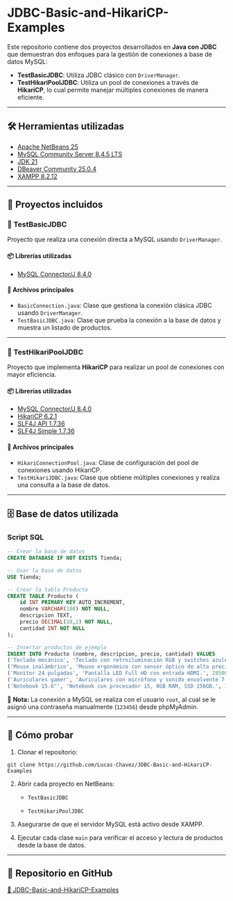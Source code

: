 # JDBC-Basic-and-HikariCP-Examples

Este repositorio contiene dos proyectos desarrollados en **Java con JDBC** que demuestran dos enfoques para la gestión de conexiones a base de datos MySQL:

- **TestBasicJDBC**: Utiliza JDBC clásico con `DriverManager`.
- **TestHikariPoolJDBC**: Utiliza un pool de conexiones a través de **HikariCP**, lo cual permite manejar múltiples conexiones de manera eficiente.

---

## 🛠 Herramientas utilizadas

- [Apache NetBeans 25](https://netbeans.apache.org/front/main/index.html)
- [MySQL Community Server 8.4.5 LTS](https://dev.mysql.com/downloads/mysql/)
- [JDK 21](https://www.oracle.com/java/technologies/downloads/)
- [DBeaver Community 25.0.4](https://dbeaver.io/download/)
- [XAMPP 8.2.12](https://www.apachefriends.org/es/index.html)

---

## 📁 Proyectos incluidos

### 🔹 TestBasicJDBC

Proyecto que realiza una conexión directa a MySQL usando `DriverManager`.

#### 📦 Librerías utilizadas

- [MySQL Connector/J 8.4.0](https://mvnrepository.com/artifact/com.mysql/mysql-connector-j/8.4.0)

#### 🧾 Archivos principales

- `BasicConnection.java`: Clase que gestiona la conexión clásica JDBC usando `DriverManager`.
- `TestBasicJDBC.java`: Clase que prueba la conexión a la base de datos y muestra un listado de productos.

---

### 🔹 TestHikariPoolJDBC

Proyecto que implementa **HikariCP** para realizar un pool de conexiones con mayor eficiencia.

#### 📦 Librerías utilizadas

- [MySQL Connector/J 8.4.0](https://mvnrepository.com/artifact/com.mysql/mysql-connector-j/8.4.0)
- [HikariCP 6.2.1](https://mvnrepository.com/artifact/com.zaxxer/HikariCP/6.2.1)
- [SLF4J API 1.7.36](https://mvnrepository.com/artifact/org.slf4j/slf4j-api/1.7.36)
- [SLF4J Simple 1.7.36](https://mvnrepository.com/artifact/org.slf4j/slf4j-simple/1.7.36)

#### 🧾 Archivos principales

- `HikariConnectionPool.java`: Clase de configuración del pool de conexiones usando HikariCP.
- `TestHikariJDBC.java`: Clase que obtiene múltiples conexiones y realiza una consulta a la base de datos.

---

## 🗄 Base de datos utilizada

### Script SQL

```sql
-- Crear la base de datos
CREATE DATABASE IF NOT EXISTS Tienda;

-- Usar la base de datos
USE Tienda;

-- Crear la tabla Producto
CREATE TABLE Producto (
    id INT PRIMARY KEY AUTO_INCREMENT,
    nombre VARCHAR(100) NOT NULL,
    descripcion TEXT,
    precio DECIMAL(10,2) NOT NULL,
    cantidad INT NOT NULL
);

-- Insertar productos de ejemplo
INSERT INTO Producto (nombre, descripcion, precio, cantidad) VALUES
('Teclado mecánico', 'Teclado con retroiluminación RGB y switches azules.', 7500.00, 15),
('Mouse inalámbrico', 'Mouse ergonómico con sensor óptico de alta precisión.', 3200.00, 30),
('Monitor 24 pulgadas', 'Pantalla LED Full HD con entrada HDMI.', 28500.00, 10),
('Auriculares gamer', 'Auriculares con micrófono y sonido envolvente 7.1.', 6400.00, 20),
('Notebook 15.6"', 'Notebook con procesador i5, 8GB RAM, SSD 256GB.', 189000.00, 8);
```
📌 **Nota:** La conexión a MySQL se realiza con el usuario `root`, al cual se le asignó una contraseña manualmente (`123456`) desde phpMyAdmin.

----------

## 🚀 Cómo probar

1.  Clonar el repositorio:
```
git clone https://github.com/Lucas-Chavez/JDBC-Basic-and-HikariCP-Examples
```

2.  Abrir cada proyecto en NetBeans:
    
    -   `TestBasicJDBC`
        
    -   `TestHikariPoolJDBC`
        
3.  Asegurarse de que el servidor MySQL está activo desde XAMPP.
    
4.  Ejecutar cada clase `main` para verificar el acceso y lectura de productos desde la base de datos.
    
----------

## 🔗 Repositorio en GitHub

[🔗 JDBC-Basic-and-HikariCP-Examples](https://github.com/Lucas-Chavez/JDBC-Basic-and-HikariCP-Examples)